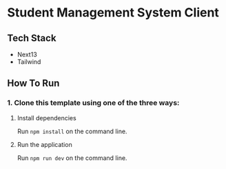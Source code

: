 # Student Management System Client

## Tech Stack
* Next13
* Tailwind

## How To Run

### 1. Clone this template using one of the three ways:

1. Install dependencies

   Run `npm install` on the command line.

2. Run the application

   Run `npm run dev` on the command line.
